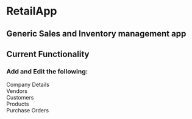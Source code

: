 # RetailApp
## Generic Sales and Inventory management app
## Current Functionality
### Add and Edit the following:
Company Details <br>
Vendors <br>
Customers <br>
Products <br>
Purchase Orders <br>
